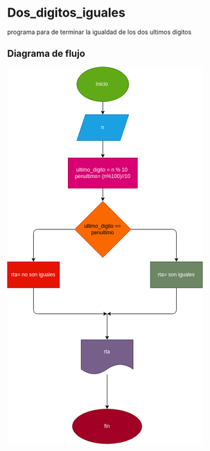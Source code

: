 # Dos_digitos_iguales
programa para de terminar la igualdad de los dos ultimos digitos 

## Diagrama de flujo

![Diagrama de flujo](diagrama.png "Diagrama de flujo")
